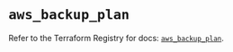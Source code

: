 # `aws_backup_plan`

Refer to the Terraform Registry for docs: [`aws_backup_plan`](https://registry.terraform.io/providers/hashicorp/aws/5.99.0/docs/resources/backup_plan).
